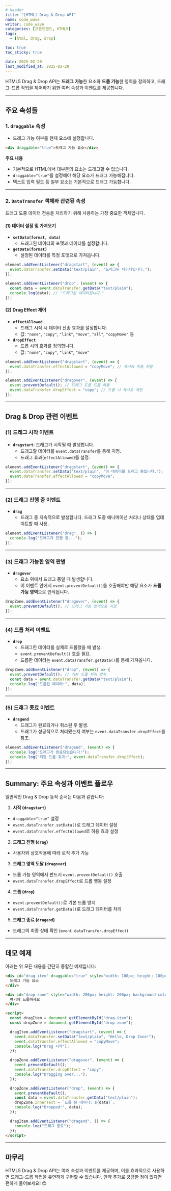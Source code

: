 ```yaml
---
# Header
title: "[HTML] Drag & Drop API"
name: code_wave
writer: code_wave
categories: [프론트엔드, HTML5]
tags:
  - [html, drag, drop]

toc: true
toc_sticky: true

date: 2025-02-20
last_modified_at: 2025-02-20
---
```


HTML5 Drag & Drop API는 **드래그 가능**한 요소와 **드롭 가능**한 영역을 정의하고, 드래그-드롭 작업을 제어하기 위한 여러 속성과 이벤트를 제공합니다.

---

## 주요 속성들

### 1. `draggable` 속성
- 드래그 가능 여부를 현재 요소에 설정합니다.

```html
<div draggable="true">드래그 가능 요소</div>
```

**주요 내용**
- 기본적으로 HTML에서 대부분의 요소는 드래그할 수 없습니다.
- `draggable="true"`를 설정해야 해당 요소가 드래그 가능해집니다.
- 텍스트 입력 필드 등 일부 요소는 기본적으로 드래그 가능합니다.

---

### 2. `DataTransfer` 객체와 관련된 속성
드래그 도중 데이터 전송을 처리하기 위해 사용하는 가장 중요한 객체입니다.

#### (1) 데이터 설정 및 가져오기
- **`setData(format, data)`**
  - 드래그된 데이터의 포맷과 데이터를 설정합니다.
- **`getData(format)`**
  - 설정된 데이터를 특정 포맷으로 가져옵니다.

```javascript
element.addEventListener("dragstart", (event) => {
  event.dataTransfer.setData("text/plain", "드래그된 데이터입니다.");
});

element.addEventListener("drop", (event) => {
  const data = event.dataTransfer.getData("text/plain");
  console.log(data); // "드래그된 데이터입니다."
});
```

#### (2) Drag Effect 제어
- **`effectAllowed`**
  - 드래그 시작 시 데이터 전송 효과를 설정합니다.
  - 값: `"none"`, `"copy"`, `"link"`, `"move"`, `"all"`, `"copyMove"` 등
- **`dropEffect`**
  - 드롭 시의 효과를 정의합니다.
  - 값: `"none"`, `"copy"`, `"link"`, `"move"`

```javascript
element.addEventListener("dragstart", (event) => {
  event.dataTransfer.effectAllowed = "copyMove"; // 복사와 이동 허용
});

element.addEventListener("dragover", (event) => {
  event.preventDefault(); // 드래그 도중 드롭 허용
  event.dataTransfer.dropEffect = "copy"; // 드롭 시 복사로 제한
});
```

---

## Drag & Drop 관련 이벤트

### (1) 드래그 시작 이벤트
- **`dragstart`**: 드래그가 시작될 때 발생합니다.
  - 드래그할 데이터를 `event.dataTransfer`를 통해 지정.
  - 드래그 효과(`effectAllowed`)를 설정.

```javascript
element.addEventListener("dragstart", (event) => {
  event.dataTransfer.setData("text/plain", "이 데이터를 드래그 중입니다.");
  event.dataTransfer.effectAllowed = "copyMove";
});
```

---

### (2) 드래그 진행 중 이벤트
- **`drag`**
  - 드래그 중 지속적으로 발생합니다.
    드래그 도중 애니메이션 처리나 상태를 업데이트할 때 사용.

```javascript
element.addEventListener("drag", () => {
  console.log("드래그가 진행 중...");
});
```

---

### (3) 드래그 가능한 영역 판별
- **`dragover`**
  - 요소 위에서 드래그 중일 때 발생합니다.
  - 이 이벤트 안에서 `event.preventDefault()`를 호출해야만 해당 요소가 **드롭 가능 영역**으로 인식됩니다.

```javascript
dropZone.addEventListener("dragover", (event) => {
  event.preventDefault(); // 드래그 가능 영역으로 지정
});
```

---

### (4) 드롭 처리 이벤트
- **`drop`**
  - 드래그한 데이터를 실제로 드롭했을 때 발생.
  - `event.preventDefault()` 호출 필요.
  - 드롭한 데이터는 `event.dataTransfer.getData()`를 통해 가져옵니다.

```javascript
dropZone.addEventListener("drop", (event) => {
  event.preventDefault(); // 기본 드롭 처리 방지
  const data = event.dataTransfer.getData("text/plain");
  console.log("드롭된 데이터:", data);
});
```

---

### (5) 드래그 종료 이벤트
- **`dragend`**
  - 드래그가 완료되거나 취소된 후 발생.
  - 드래그가 성공적으로 처리됐는지 여부는 `event.dataTransfer.dropEffect`를 참조.

```javascript
element.addEventListener("dragend", (event) => {
  console.log("드래그가 종료되었습니다!");
  console.log("최종 드롭 효과:", event.dataTransfer.dropEffect);
});
```

---

## Summary: 주요 속성과 이벤트 플로우
일반적인 Drag & Drop 동작 순서는 다음과 같습니다:

1. **시작 (`dragstart`)**
  - `draggable="true"` 설정
  - `event.dataTransfer.setData()`로 드래그 데이터 설정
  - `event.dataTransfer.effectAllowed`로 허용 효과 설정
2. **드래그 진행 (`drag`)**
  - 사용자와 상호작용에 따라 로직 추가 가능
3. **드래그 영역 도달 (`dragover`)**
  - 드롭 가능 영역에서 반드시 `event.preventDefault()` 호출
  - `event.dataTransfer.dropEffect`로 드롭 행동 설정
4. **드롭 (`drop`)**
  - `event.preventDefault()`로 기본 드롭 방지
  - `event.dataTransfer.getData()`로 드래그 데이터를 처리
5. **드래그 종료 (`dragend`)**
  - 드래그의 최종 상태 확인 (`event.dataTransfer.dropEffect`)

---

## 데모 예제
아래는 위 모든 내용을 간단히 종합한 예제입니다:

```html
<div id="drag-item" draggable="true" style="width: 100px; height: 100px; background-color: #3498db;">
  드래그 가능 요소
</div>

<div id="drop-zone" style="width: 200px; height: 200px; background-color: #95a5a6; margin-top: 20px;">
  여기에 드롭하세요
</div>

<script>
  const dragItem = document.getElementById("drag-item");
  const dropZone = document.getElementById("drop-zone");

  dragItem.addEventListener("dragstart", (event) => {
    event.dataTransfer.setData("text/plain", "Hello, Drop Zone!");
    event.dataTransfer.effectAllowed = "copyMove";
    console.log("Drag 시작");
  });

  dropZone.addEventListener("dragover", (event) => {
    event.preventDefault();
    event.dataTransfer.dropEffect = "copy";
    console.log("Dragging over...");
  });

  dropZone.addEventListener("drop", (event) => {
    event.preventDefault();
    const data = event.dataTransfer.getData("text/plain");
    dropZone.innerText = `드롭 된 데이터: ${data}`;
    console.log("Dropped:", data);
  });

  dragItem.addEventListener("dragend", () => {
    console.log("드래그 종료");
  });
</script>
```

---

## 마무리
HTML5 Drag & Drop API는 여러 속성과 이벤트를 제공하며, 이를 효과적으로 사용하면 드래그-드롭 작업을 유연하게 구현할 수 있습니다. 만약 추가로 궁금한 점이 있다면 편하게 물어보세요! 😊
